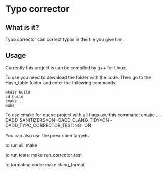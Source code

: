 # Typo corrector

## What is it?

Typo corrector can correct typos in the file you give him.

## Usage

Currently this project is can be compiled by g++ for Linux.

To use you need to download the folder with the code. Then go to the Hash_table folder and enter the following commands:
    
    mkdir build
    cd build
    cmake ..
    make

To use cmake for queue project with all flags use this command:
cmake .. -DADD_SANITIZERS=ON -DADD_CLANG_TIDY=ON -DADD_TYPO_CORRECTOR_TESTING=ON

You can also use the prescribed targets:

to run all:        make

to run tests:      make run_corrector_test

to formating code: make clang_format
